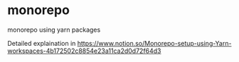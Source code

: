 # monorepo
monorepo using yarn packages


Detailed explaination in https://www.notion.so/Monorepo-setup-using-Yarn-workspaces-4b172502c8854e23a11ca2d0d72f64d3
